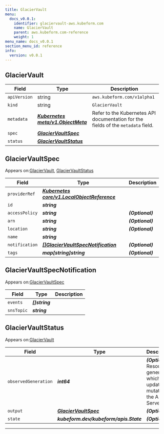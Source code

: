```yaml
---
title: GlacierVault
menu:
  docs_v0.0.1:
    identifier: glaciervault-aws.kubeform.com
    name: GlacierVault
    parent: aws.kubeform.com-reference
    weight: 1
menu_name: docs_v0.0.1
section_menu_id: reference
info:
  version: v0.0.1
---
```


## GlacierVault
| Field | Type | Description |
| ------ | ----- | ----------- |
| `apiVersion` | string | `aws.kubeform.com/v1alpha1` |
|    `kind` | string | `GlacierVault` |
| `metadata` | ***[Kubernetes meta/v1.ObjectMeta](https://kubernetes.io/docs/reference/generated/kubernetes-api/v1.13/#objectmeta-v1-meta)***|Refer to the Kubernetes API documentation for the fields of the `metadata` field.|
| `spec` | ***[GlacierVaultSpec](#glaciervaultspec)***||
| `status` | ***[GlacierVaultStatus](#glaciervaultstatus)***||
## GlacierVaultSpec

Appears on:[GlacierVault](#glaciervault), [GlacierVaultStatus](#glaciervaultstatus)

| Field | Type | Description |
| ------ | ----- | ----------- |
| `providerRef` | ***[Kubernetes core/v1.LocalObjectReference](https://kubernetes.io/docs/reference/generated/kubernetes-api/v1.13/#localobjectreference-v1-core)***||
| `id` | ***string***||
| `accessPolicy` | ***string***| ***(Optional)*** |
| `arn` | ***string***| ***(Optional)*** |
| `location` | ***string***| ***(Optional)*** |
| `name` | ***string***||
| `notification` | ***[[]GlacierVaultSpecNotification](#glaciervaultspecnotification)***| ***(Optional)*** |
| `tags` | ***map[string]string***| ***(Optional)*** |
## GlacierVaultSpecNotification

Appears on:[GlacierVaultSpec](#glaciervaultspec)

| Field | Type | Description |
| ------ | ----- | ----------- |
| `events` | ***[]string***||
| `snsTopic` | ***string***||
## GlacierVaultStatus

Appears on:[GlacierVault](#glaciervault)

| Field | Type | Description |
| ------ | ----- | ----------- |
| `observedGeneration` | ***int64***| ***(Optional)*** Resource generation, which is updated on mutation by the API Server.|
| `output` | ***[GlacierVaultSpec](#glaciervaultspec)***| ***(Optional)*** |
| `state` | ***kubeform.dev/kubeform/apis.State***| ***(Optional)*** |
---
